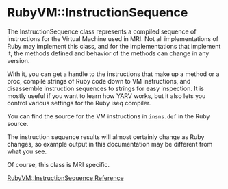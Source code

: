 # RubyVM::InstructionSequence

The InstructionSequence class represents a compiled sequence of instructions
for the Virtual Machine used in MRI. Not all implementations of Ruby may
implement this class, and for the implementations that implement it, the
methods defined and behavior of the methods can change in any version.

With it, you can get a handle to the instructions that make up a method or a
proc, compile strings of Ruby code down to VM instructions, and disassemble
instruction sequences to strings for easy inspection. It is mostly useful if
you want to learn how YARV works, but it also lets you control various
settings for the Ruby iseq compiler.

You can find the source for the VM instructions in `insns.def` in the Ruby
source.

The instruction sequence results will almost certainly change as Ruby changes,
so example output in this documentation may be different from what you see.

Of course, this class is MRI specific.

[RubyVM::InstructionSequence Reference](https://ruby-doc.org/core-2.7.0/RubyVM/InstructionSequence.html)
